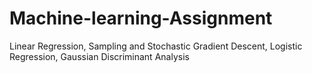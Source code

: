 # Machine-learning-Assignment

Linear Regression, Sampling and Stochastic Gradient Descent, Logistic Regression, Gaussian Discriminant Analysis
